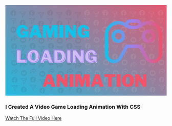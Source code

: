 ![youtube image](https://raw.githubusercontent.com/jtocool7/Video-Game-Loading-Animation/main/gaming%20loading.png)
### I Created A Video Game Loading Animation With CSS
[Watch The Full Video Here](https://www.youtube.com/shorts/R0JxGjTxTaQ)
